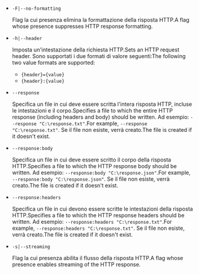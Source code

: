 * `-F|--no-formatting`

  <span data-ttu-id="f6a9e-101">Flag la cui presenza elimina la formattazione della risposta HTTP.</span><span class="sxs-lookup"><span data-stu-id="f6a9e-101">A flag whose presence suppresses HTTP response formatting.</span></span>

* `-h|--header`

  <span data-ttu-id="f6a9e-102">Imposta un'intestazione della richiesta HTTP.</span><span class="sxs-lookup"><span data-stu-id="f6a9e-102">Sets an HTTP request header.</span></span> <span data-ttu-id="f6a9e-103">Sono supportati i due formati di valore seguenti:</span><span class="sxs-lookup"><span data-stu-id="f6a9e-103">The following two value formats are supported:</span></span>

  * `{header}={value}`
  * `{header}:{value}`

* `--response`

  <span data-ttu-id="f6a9e-104">Specifica un file in cui deve essere scritta l'intera risposta HTTP, incluse le intestazioni e il corpo.</span><span class="sxs-lookup"><span data-stu-id="f6a9e-104">Specifies a file to which the entire HTTP response (including headers and body) should be written.</span></span> <span data-ttu-id="f6a9e-105">Ad esempio: `--response "C:\response.txt"`.</span><span class="sxs-lookup"><span data-stu-id="f6a9e-105">For example, `--response "C:\response.txt"`.</span></span> <span data-ttu-id="f6a9e-106">Se il file non esiste, verrà creato.</span><span class="sxs-lookup"><span data-stu-id="f6a9e-106">The file is created if it doesn't exist.</span></span>

* `--response:body`

  <span data-ttu-id="f6a9e-107">Specifica un file in cui deve essere scritto il corpo della risposta HTTP.</span><span class="sxs-lookup"><span data-stu-id="f6a9e-107">Specifies a file to which the HTTP response body should be written.</span></span> <span data-ttu-id="f6a9e-108">Ad esempio: `--response:body "C:\response.json"`.</span><span class="sxs-lookup"><span data-stu-id="f6a9e-108">For example, `--response:body "C:\response.json"`.</span></span> <span data-ttu-id="f6a9e-109">Se il file non esiste, verrà creato.</span><span class="sxs-lookup"><span data-stu-id="f6a9e-109">The file is created if it doesn't exist.</span></span>

* `--response:headers`

  <span data-ttu-id="f6a9e-110">Specifica un file in cui devono essere scritte le intestazioni della risposta HTTP.</span><span class="sxs-lookup"><span data-stu-id="f6a9e-110">Specifies a file to which the HTTP response headers should be written.</span></span> <span data-ttu-id="f6a9e-111">Ad esempio: `--response:headers "C:\response.txt"`.</span><span class="sxs-lookup"><span data-stu-id="f6a9e-111">For example, `--response:headers "C:\response.txt"`.</span></span> <span data-ttu-id="f6a9e-112">Se il file non esiste, verrà creato.</span><span class="sxs-lookup"><span data-stu-id="f6a9e-112">The file is created if it doesn't exist.</span></span>

* `-s|--streaming`

  <span data-ttu-id="f6a9e-113">Flag la cui presenza abilita il flusso della risposta HTTP.</span><span class="sxs-lookup"><span data-stu-id="f6a9e-113">A flag whose presence enables streaming of the HTTP response.</span></span>
